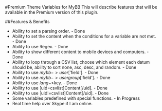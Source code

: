 
#Premium Theme Variables for MyBB
This will describe features that will be available in the Premium version of this plugin.

##Features & Benefits
- Ability to set a parsing order. - Done
- Ability to set the content when the conditions for a variable are not met. - Done
- Ability to use Regex. - Done
- Ability to show different content to mobile devices and computers. - Done
- Ability to loop through a CSV list, choose which element each datum should be, ability to sort none, asc, desc, and random. - Done
- Ability to use $mybb->user['$field']. - Done
- Ability to use $mybb->usergroup['$field']. - Done
- Ability to use $lang->$key. - Done
- Ability to use [uid=csvlist]Content[/uid]. - Done
- Ability to use [uid!=csvlist]Content[/uid]. - Done
- Some variables predefined with special functions. - In Progress
- Real time help over Skype if I am online.
